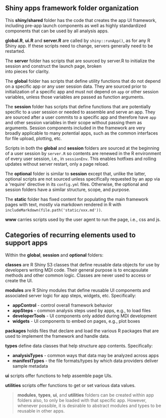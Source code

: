 ## Shiny apps framework folder organization

This **shiny/shared** folder has the code that creates the app
UI framework, including pre-app launch components as well as 
highly standardized components that can be used by all analysis 
apps.

**global.R**, **ui.R** and **server.R** are called by 
<code>shiny::runApp()</code>, as for any R Shiny app. If these 
scripts need to change, servers generally need to be restarted.

The **server** folder has scripts that are sourced by server.R
to initialize the session and construct the launch page, broken  
into pieces for clarity.

The **global** folder has scripts that define utility functions
that do not depend on a specific app or any user session data.
They are sourced prior to initialization of a specific
app and must not depend on <code>app</code> or other session 
variables, unless those variables are passed as function arguments.

The **session** folder has scripts that define functions that are
potentially specific to a user session or needed to assemble and serve 
an app. They are sourced after a user commits to a specific app and 
therefore have <code>app</code> and other session variables in their 
scope without passing them as arguments. Session components included
in the framework are very broadly applicable to many potential apps, 
such as the common interfaces for file upload, plotting, etc.

Scripts in both the **global** and **session** folders are sourced at 
the beginning of a user session by <code>server.R</code> so contents 
are renewed in the R environment of every user session, i.e.,
in <code>sessionEnv</code>. This enables hotfixes and rolling updates
without server restart, only a page reload.

The **optional** folder is similar to **session** except that, unlike
the latter, optional scripts are not sourced unless specifically requested 
by an app via a 'require' directive in its <code>config.yml</code> files. 
Otherwise, the optional and session folders have a similar structure, scope, 
and purpose.

The **static** folder has fixed content for populating the main
framework pages with text, mostly via markdown rendered in R with
<code>includeMarkdown(file.path('static/xxx.md'))</code>.

**www** carries scripts used by the user agent to run the page,
i.e., css and js.

## Categories of recurring elements used to support apps

Within the **global**, **session** and **optional** folders:

**classes** are R Shiny S3 classes that define reusable data objects
for use by developers writing MDI code. Their general purpose
is to encapsulate methods and other common logic. Classes are
never used to access or create the UI.

**modules** are R Shiny modules that define reusable UI components
and associated server logic for app steps, widgets, etc.
Specifically:

- **appControl** - control overall framework behavior
- **appSteps** - common analysis steps used by apps, e.g., to load files
- **developerTools** - UI components only added during MDI development
- **widgets** - UI components to embed on pages, e.g., plot boxes

**packages** holds files that declare and load the various R packages
that are used to implement the framework and handle data.

**types** define data classes that help structure app contents.
Specifically:

- **analysisTypes** - common ways that data may be analyzed across apps
- **manifestTypes** - the file formats/types by which data providers deliver sample metadata  

**ui** scripts offer functions to help assemble page UIs. 

**utilities** scripts offer functions to get or set various data values.

>**modules**, **types**, **ui**, and **utilities** folders can
be created within app folders also, to only be loaded with that specific 
app. However, whenever possible, it is desirable to abstract modules
and types to be reusable in other apps.
